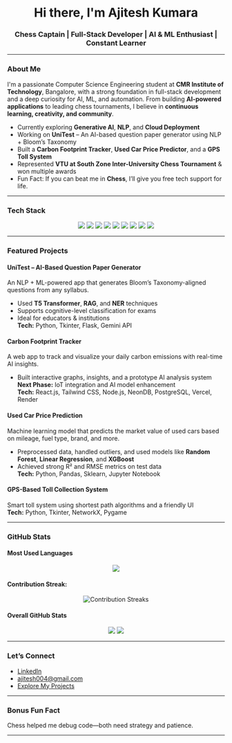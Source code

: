 <h1 align="center">Hi there, I'm Ajitesh Kumara </h1>
<h3 align="center">Chess Captain  | Full-Stack Developer  | AI & ML Enthusiast  | Constant Learner </h3>

---

### About Me
I'm a passionate Computer Science Engineering student at **CMR Institute of Technology**, Bangalore, with a strong foundation in full-stack development and a deep curiosity for AI, ML, and automation. From building **AI-powered applications** to leading chess tournaments, I believe in **continuous learning, creativity, and community**.

-  Currently exploring **Generative AI**, **NLP**, and **Cloud Deployment**
-  Working on **UniTest** – An AI-based question paper generator using NLP + Bloom’s Taxonomy
-  Built a **Carbon Footprint Tracker**, **Used Car Price Predictor**, and a **GPS Toll System**
-  Represented **VTU at South Zone Inter-University Chess Tournament** & won multiple awards
-  Fun Fact: If you can beat me in **Chess**, I’ll give you free tech support for life.
---

### Tech Stack 
<p align="center">
  <img src="https://img.shields.io/badge/Python-3670A0?style=for-the-badge&logo=python&logoColor=white" />
  <img src="https://img.shields.io/badge/Java-ED8B00?style=for-the-badge&logo=java&logoColor=white" />
  <img src="https://img.shields.io/badge/HTML5-E34F26?style=for-the-badge&logo=html5&logoColor=white" />
  <img src="https://img.shields.io/badge/CSS3-1572B6?style=for-the-badge&logo=css3&logoColor=white" />
  <img src="https://img.shields.io/badge/JavaScript-F7DF1E?style=for-the-badge&logo=javascript&logoColor=black" />
  <img src="https://img.shields.io/badge/Flutter-02569B?style=for-the-badge&logo=flutter&logoColor=white" />
  <img src="https://img.shields.io/badge/Firebase-FFCA28?style=for-the-badge&logo=firebase&logoColor=black" />
  <img src="https://img.shields.io/badge/MySQL-00758F?style=for-the-badge&logo=mysql&logoColor=white" />
  <img src="https://img.shields.io/badge/Ubuntu-E95420?style=for-the-badge&logo=ubuntu&logoColor=white" />
</p>

---

### Featured Projects 

####  UniTest – AI-Based Question Paper Generator  
An NLP + ML-powered app that generates Bloom’s Taxonomy-aligned questions from any syllabus.  
- Used **T5 Transformer**, **RAG**, and **NER** techniques  
- Supports cognitive-level classification for exams  
- Ideal for educators & institutions  
**Tech:** Python, Tkinter, Flask, Gemini API

####  Carbon Footprint Tracker  
A web app to track and visualize your daily carbon emissions with real-time AI insights.  
- Built interactive graphs, insights, and a prototype AI analysis system  
**Next Phase:** IoT integration and AI model enhancement  
**Tech:** React.js, Tailwind CSS, Node.js, NeonDB, PostgreSQL, Vercel, Render

####  Used Car Price Prediction  
Machine learning model that predicts the market value of used cars based on mileage, fuel type, brand, and more.  
- Preprocessed data, handled outliers, and used models like **Random Forest**, **Linear Regression**, and **XGBoost**  
- Achieved strong R² and RMSE metrics on test data  
**Tech:** Python, Pandas, Sklearn, Jupyter Notebook

####  GPS-Based Toll Collection System  
Smart toll system using shortest path algorithms and a friendly UI  
**Tech:** Python, Tkinter, NetworkX, Pygame

---

### GitHub Stats 

####  Most Used Languages
<p align="center">
  <img src="https://github-readme-stats.vercel.app/api/top-langs/?username=Ajitesh-004&layout=compact&theme=tokyonight" />
</p>

####  Contribution Streak:
<p align="center">
  <img src="https://streak-stats.demolab.com/?user=Ashutosh-Shukla-036&theme=tokyonight&hide_border=true" alt="Contribution Streaks">
</p>

####  Overall GitHub Stats
<p align="center">
  <img src="https://github-readme-stats.vercel.app/api?username=Ajitesh-004&show_icons=true&theme=tokyonight" />
  <img src="https://github-profile-summary-cards.vercel.app/api/cards/profile-details?username=Ajitesh-004&theme=tokyonight" />
</p>

---

### Let’s Connect  
-  [LinkedIn](https://www.linkedin.com/in/ajitesh-kumara/)  
-  [ajitesh004@gmail.com](mailto:ajitesh004@gmail.com)  
-  [Explore My Projects](https://github.com/Ajitesh-004)

---

### Bonus Fun Fact 
Chess helped me debug code—both need strategy and patience. 

---
